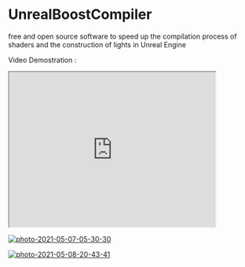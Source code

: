 # UnrealBoostCompiler
free and open source software to speed up the compilation process of shaders and the construction of lights in Unreal Engine

Video Demostration :

<iframe width="420" height="315" src="https://youtu.be/9o42-3Odcto">
</iframe> 


<a href="https://ibb.co/xYsQ9H2"><img src="https://i.ibb.co/68Z59By/photo-2021-05-07-05-30-30.jpg" alt="photo-2021-05-07-05-30-30" border="0" /></a>


<a href="https://ibb.co/PYP36Qs"><img src="https://i.ibb.co/DbvsRpP/photo-2021-05-08-20-43-41.jpg" alt="photo-2021-05-08-20-43-41" border="0" /></a>

